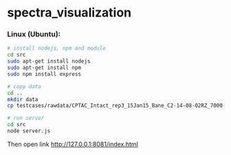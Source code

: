 # spectra_visualization

### Linux (Ubuntu):

```sh
# install nodejs, npm and module
cd src
sudo apt-get install nodejs
sudo apt-get install npm
sudo npm install express

# copy data
cd ..
mkdir data
cp testcases/rawdata/CPTAC_Intact_rep3_15Jan15_Bane_C2-14-08-02RZ_7000-7300.mzML data/CPTAC_Intact_rep3_15Jan15_Bane_C2-14-08-02RZ_7000-7300.mzML

# run server
cd src
node server.js
```
Then open link http://127.0.0.1:8081/index.html